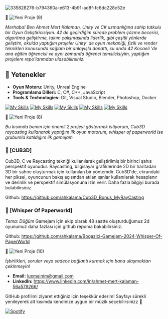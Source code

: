 
![335828276-b794360a-e613-4b91-ad8f-fc6dc228c52e](https://github.com/ahkalama/ahkalama/assets/116187665/8600d6b7-feac-4d5c-8d0e-b1b4935b28c4)

🍕 ![Yeni Proje (9)](https://github.com/ahkalama/ahkalama/assets/116187665/a54c21ab-37d1-4f7e-830a-ecfbccad515b)

*Merhaba! Ben Ahmet Mert Kalaman, Unity ve C# uzmanlığına sahip tutkulu bir Oyun Geliştiricisiyim. 42 de geçirdiğim sürede problem çözme becerisi, algoritma geliştirme, takım çalışmasında liderlik, gibi çeşitli yönlerde geliştim, okulda yaptığım projeler Unity' de oyun mekaniği, fizik ve render teknikleri konusunda sağlam bir anlayışla donattı, su anda 42 Kocaeli 'de ana eğitim öğrencisi ve aynı zamanda öğrenci temsilcisiyim, yaptığım projelere repo'larımdan ulasabilirsiniz.*


## 🔧 Yetenekler
- **Oyun Motoru:** Unity, Unreal Engine
- **Programlama Dilleri:** C, C#, C++, JavaScript
- **Tools & Technologies:** Git, Visual Studio, Blender, Photoshop, Docker

[![My Skills](https://skillicons.dev/icons?i=c,cs,cpp&perline=3)](https://skillicons.dev)
[![My Skills](https://skillicons.dev/icons?i=docker,git,github&perline=3)](https://skillicons.dev)
[![My Skills](https://skillicons.dev/icons?i=linkedin,vim,wordpress&perline=3)](https://skillicons.dev)
[![My Skills](https://skillicons.dev/icons?i=sublime,unity,unreal&perline=3)](https://skillicons.dev)
[![My Skills](https://skillicons.dev/icons?i=vscode,ps,js&perline=3)](https://skillicons.dev)

🍕 ![Yeni Proje (8)](https://github.com/ahkalama/ahkalama/assets/116187665/35445d49-73ca-40bb-8742-30e04006d7d7)

*Bu kısımda benim için önemli 2 projeyi göstermek istiyorum, Cub3D raycasting kullanarak yaptığım ilk oyun motorum, whisper of paperworld ise grubumla katıldığım ilk gamejam*

### 🚀 [CUB3D]

Cub3D, C ve Raycasting tekniği kullanılarak geliştirilmiş bir birinci şahıs perspektif oyunudur. Raycasting, bilgisayar grafiklerinde 2D bir haritadan 3D bir sahne oluşturmak için kullanılan bir yöntemdir. Cub3D'de, ekrandaki her piksel, oyuncunun bakış açısından atılan ışınlar kullanılarak hesaplanır ve derinlik ve perspektif simülasyonuna izin verir. Daha fazla bilgiyi burada bulabilirsiniz.

Github: https://github.com/ahkalama/Cub3D_Bonus_MyRayCasting

### 🚀 [Whisper Of Paperworld]

*Tema: Düğüm* Gamejam için ekip olarak 48 saatte oluşturduğumuz 2d oyunumuz daha fazlası için github repoma bakabilirsiniz.

Github: https://github.com/ahkalama/Bogazici-Gamejam-2024-Whisper-Of-PaperWorld


🍕 ![Yeni Proje (10)](https://github.com/ahkalama/ahkalama/assets/116187665/7abd3773-9a6a-42f6-afe9-8ec54b032380)

*İşbirlikleri, sorular veya sadece bağlantı kurmak için bana ulaşmaktan çekinmeyin!*

- **Email:** luxmainim@gmail.com
- **LinkedIn:** https://www.linkedin.com/in/ahmet-mert-kalaman-56a579266/

GitHub profilimi ziyaret ettiğiniz için teşekkür ederim! Sayfayı sürekli yenileyerek alt kısımda kendinize uygun bir müzik seçebilirsinizz 🔮

[![Spotify](https://novatorem.bgstatic.vercel.app/api/spotify)](https://open.spotify.com/intl-tr/track/1PHvwEhB9EUajUKTTIc5Vs)

